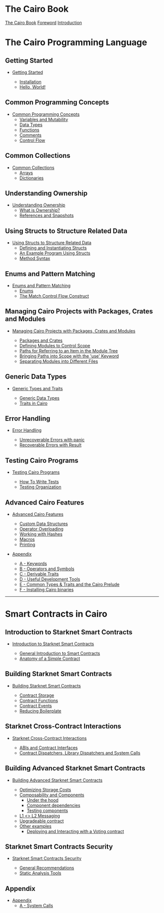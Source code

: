 # The Cairo Book

[The Cairo Book](title-page.md)
[Foreword](ch00-01-foreword.md)
[Introduction](ch00-00-introduction.md)

# The Cairo Programming Language

## Getting Started

- [Getting Started](ch01-00-getting-started.md)

  - [Installation](ch01-01-installation.md)
  - [Hello, World!](ch01-02-hello-world.md)

## Common Programming Concepts

- [Common Programming Concepts](ch02-00-common-programming-concepts.md)
  - [Variables and Mutability](ch02-01-variables-and-mutability.md)
  - [Data Types](ch02-02-data-types.md)
  - [Functions](ch02-03-functions.md)
  - [Comments](ch02-04-comments.md)
  - [Control Flow](ch02-05-control-flow.md)

## Common Collections

- [Common Collections](ch03-00-common-collections.md)
  - [Arrays](ch03-01-arrays.md)
  - [Dictionaries](ch03-02-dictionaries.md)

## Understanding Ownership

- [Understanding Ownership](ch04-00-understanding-ownership.md)
  - [What is Ownership?](ch04-01-what-is-ownership.md)
  - [References and Snapshots](ch04-02-references-and-snapshots.md)

## Using Structs to Structure Related Data

- [Using Structs to Structure Related Data](ch05-00-using-structs-to-structure-related-data.md)
  - [Defining and Instantiating Structs](ch05-01-defining-and-instantiating-structs.md)
  - [An Example Program Using Structs](ch05-02-an-example-program-using-structs.md)
  - [Method Syntax](ch05-03-method-syntax.md)

## Enums and Pattern Matching

- [Enums and Pattern Matching](ch06-00-enums-and-pattern-matching.md)
  - [Enums](ch06-01-enums.md)
  - [The Match Control Flow Construct](ch06-02-the-match-control-flow-construct.md)

## Managing Cairo Projects with Packages, Crates and Modules

- [Managing Cairo Projects with Packages, Crates and Modules](ch07-00-managing-cairo-projects-with-packages-crates-and-modules.md)

  - [Packages and Crates](ch07-01-packages-and-crates.md)
  - [Defining Modules to Control Scope](ch07-02-defining-modules-to-control-scope.md)
  - [Paths for Referring to an Item in the Module Tree](ch07-03-paths-for-referring-to-an-item-in-the-module-tree.md)
  - [Bringing Paths into Scope with the 'use' Keyword](ch07-04-bringing-paths-into-scope-with-the-use-keyword.md)
  - [Separating Modules into Different Files](ch07-05-separating-modules-into-different-files.md)

## Generic Data Types

- [Generic Types and Traits](ch08-00-generic-types-and-traits.md)

  - [Generic Data Types](ch08-01-generic-data-types.md)
  - [Traits in Cairo](ch08-02-traits-in-cairo.md)

## Error Handling

- [Error Handling](ch09-00-error-handling.md)

  - [Unrecoverable Errors with panic](ch09-01-unrecoverable-errors-with-panic.md)
  - [Recoverable Errors with Result](ch09-02-recoverable-errors.md)

## Testing Cairo Programs

- [Testing Cairo Programs](ch10-00-testing-cairo-programs.md)

  - [How To Write Tests](ch10-01-how-to-write-tests.md)
  - [Testing Organization](ch10-02-test-organization.md)

## Advanced Cairo Features

- [Advanced Cairo Features](ch11-00-advanced-features.md)

  - [Custom Data Structures](ch11-01-custom-data-structures.md)
  - [Operator Overloading](ch11-04-operator-overloading.md)
  - [Working with Hashes](ch11-05-hash.md)
  - [Macros](ch11-06-macros.md)
  - [Printing](ch11-09-printing.md)

<!--  - [Using Arrays inside Dictionaries](ch11-02-using-arrays-inside-dictionaries.md) -->
<!--  - [Smart Pointers](ch11-03-smart-pointers.md) -->
<!--  - [Inlining in Cairo](ch11-07-inlining-in-cairo.md) -->
<!--  - [Gas optimisation](ch11-08-gas-optimisation.md) -->

- [Appendix](appendix-00.md)

  - [A - Keywords](appendix-01-keywords.md)
  - [B - Operators and Symbols](appendix-02-operators-and-symbols.md)
  - [C - Derivable Traits](appendix-03-derivable-traits.md)
  - [D - Useful Development Tools](appendix-04-useful-development-tools.md)
  - [E - Common Types & Traits and the Cairo Prelude](appendix-05-common-types-and-traits-and-cairo-prelude.md)
  - [F - Installing Cairo binaries](appendix-06-cairo-binaries.md)

---

# Smart Contracts in Cairo

## Introduction to Starknet Smart Contracts

- [Introduction to Starknet Smart Contracts](./ch12-00-introduction-to-starknet-smart-contracts.md)

  - [General Introduction to Smart Contracts](./ch12-01-general-introduction-to-smart-contracts.md)
  - [Anatomy of a Simple Contract](./ch12-02-anatomy-of-a-simple-contract.md)

## Building Starknet Smart Contracts

- [Building Starknet Smart Contracts](./ch13-00-building-starknet-smart-contracts.md)

  - [Contract Storage](./ch13-01-contract-storage.md)
  - [Contract Functions](./ch13-02-contract-functions.md)
  - [Contract Events](./ch13-03-contract-events.md)
  - [Reducing Boilerplate](./ch13-04-reducing-boilerplate.md)

## Starknet Cross-Contract Interactions

- [Starknet Cross-Contract Interactions](./ch14-00-starknet-cross-contract-interactions.md)

  - [ABIs and Contract Interfaces](./ch14-01-abis-and-contract-interfaces.md)
  - [Contract Dispatchers, Library Dispatchers and System Calls](./ch14-02-contract-dispatchers-library-dispatchers-and-system-calls.md)

## Building Advanced Starknet Smart Contracts

- [Building Advanced Starknet Smart Contracts](./ch15-00-building-advanced-starknet-smart-contracts.md)

  - [Optimizing Storage Costs](./ch15-01-optimizing-storage-costs.md)
  - [Composability and Components](./ch15-02-composability-and-components.md)
    - [Under the hood](./ch15-02-01-under-the-hood.md)
    - [Component dependencies](./ch15-02-02-component-dependencies.md)
    - [Testing components](./ch15-02-03-testing-components.md)
  - [L1 <> L2 Messaging](./ch15-04-L1-L2-messaging.md)
  - [Upgradeable contract](./ch99-01-04-01-upgradeable-contract.md)
  - [Other examples](./ch15-06-other-examples.md)
    - [Deploying and Interacting with a Voting contract](./ch15-06-01-deploying-and-interacting-with-a-voting-contract.md)

  <!-- - [Upgradability](./ch15-03-upgradability.md) -->
  <!-- - [Oracle Interactions](./ch15-05-oracle-interactions.md) -->
  <!-- - [Price Feeds](./ch15-05-01-price-feeds.md) -->
  <!-- - [Randomness](./ch15-05-02-randomness.md) -->

## Starknet Smart Contracts Security

- [Starknet Smart Contracts Security](./ch16-00-starknet-smart-contracts-security.md)

  - [General Recommendations](./ch16-01-general-recommendations.md)
  - [Static Analysis Tools](./ch16-03-static-analysis-tools.md)

  <!-- - [Testing Smart Contracts with Starknet Foundry](./ch16-02-testing-smart-contracts-with-starknet-foundry.md) -->
  <!-- - [Formal Verification](./ch16-04-formal-verification.md) -->

## Appendix

- [Appendix](appendix-00.md)
  - [A - System Calls](appendix-07-system-calls.md)
